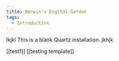 ```yaml
---
title: Berwin's Digital Garden
tags:
  - Introduction
---
```

lkjkl
This is a blank Quartz installation.
jkhjk

[[test1]]
[[testing template]]

